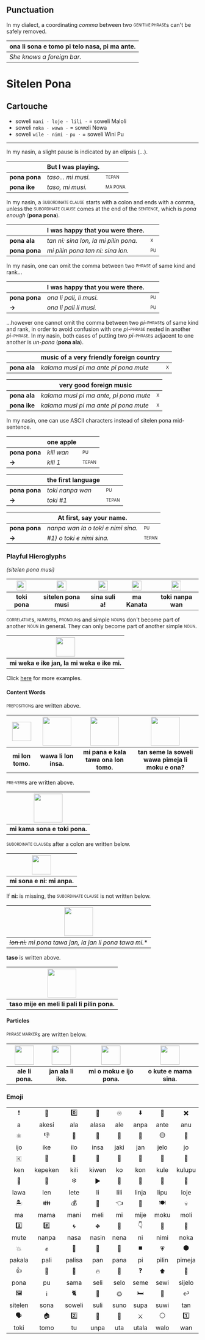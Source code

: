 ## Punctuation

In my dialect, a coordinating *comma* between two <sub><sup>GENITIVE PHRASE</sup></sub>s can't be safely removed.

| ona li sona e tomo pi telo nasa, pi ma ante. |
|:-|
| *She knows a foreign bar.* |

# Sitelen Pona

## Cartouche

* soweli `mani · loje · lili ·` = soweli Maloli
* soweli `noka · wawa ·` = soweli Nowa
* soweli `wile · nimi ·` `pu ·` = soweli Wini Pu

<!-- poka wan: left; poka ante: right ??? -->
<!-- `nanpa tu wan lon poka wan` → `wan` -->

<!-- Piglet =  soweli Piki ? → soweli Mali = soweli mani lili -->
<!-- ona li kama lon poka jan. = He met someone. -->
<!-- mi pana e ona lon poka jan. = I made him meet someone. = I introduced him to someone. -->

<!-- I already did that. tenpo pini la mi kama a pali e ni. -->
<!-- open pi tenpo mute la - for the first time -->
<!-- pini pi tenpo mute la - for the last time -->


-----

In my nasin, a slight pause is indicated by an elipsis (...).

| | But I was playing. | |
|-|-|-|
| **pona pona** | *taso... mi musi.* | <sub><sup>TEPAN</sup></sub> |
| **pona ike**  | *taso, mi musi.*   | <sub><sup>MA PONA</sup></sub> |

In my nasin, a <sub><sup>SUBORDINATE CLAUSE</sup></sub> starts with a colon and ends with a comma, unless the <sub><sup>SUBORDINATE CLAUSE</sup></sub> comes at the end of the <sub><sup>SENTENCE</sup></sub>, which is *pona enough* (**pona pona**).

| | I was happy that you were there. | |
|-|-|-|
| **pona ala**  | *tan ni: sina lon, la mi pilin pona.* | <sub><sup>X</sup></sub> |
| **pona pona** | *mi pilin pona tan ni: sina lon.*     | <sub><sup>PU</sup></sub> |

In my nasin, one can omit the comma between two <sub><sup>PHRASE</sup></sub> of same kind and rank...

| | I was happy that you were there. | |
|-|-|-|
| **pona pona** | *ona li pali, li musi.* | <sub><sup>PU</sup></sub> |
| **→**         | *ona li pali li musi.*  | <sub><sup>PU</sup></sub> |

...however one cannot omit the comma between two *pi*-<sub><sup>PHRASE</sup></sub>s of same kind and rank, in order to avoid confusion with one *pi*-<sub><sup>PHRASE</sup></sub> nested in another *pi*-<sub><sup>PHRASE</sup></sub>. In my nasin, both cases of putting two *pi*-<sub><sup>PHRASE</sup></sub>s adjacent to one another is *un-pona* (**pona ala**).

| | music of a very friendly foreign country | |
|-|-|-|
| **pona ala**  | *kalama musi pi ma ante pi pona mute* | <sub><sup>X</sup></sub> |

| | very good foreign music | |
|-|-|-|
| **pona ala**  | *kalama musi pi ma ante, pi pona mute* | <sub><sup>X</sup></sub> |
| **pona ike**  | *kalama musi pi ma ante pi pona mute*  | <sub><sup>X</sup></sub> |

In my nasin, one can use ASCII characters instead of sitelen pona mid-sentence.

| | one apple | |
|-|-|-|
| **pona pona** | *kili wan* | <sub><sup>PU</sup></sub> |
| **→**         | *kili 1*   | <sub><sup>TEPAN</sup></sub> |

| | the first language | |
|-|-|-|
| **pona pona** | *toki nanpa wan* | <sub><sup>PU</sup></sub> |
| **→**         | *toki #1*        | <sub><sup>TEPAN</sup></sub> |

| | At first, say your name. | |
|-|-|-|
| **pona pona** | *nanpa wan la o toki e nimi sina.* | <sub><sup>PU</sup></sub> |
| **→**         | *#1) o toki e nimi sina.*          | <sub><sup>TEPAN</sup></sub> |

<!-- 
| tu tu → `4` → `2×2` | tu en tu sama tu tu → `2+2 = 2×2` |
|:-|:-|
| *four* | *two plus two equals four* |
 -->

### Playful Hieroglyphs
*(sitelen pona musi)*

| <img src="musi/pona/toki-pona.png" height="25"> |  <img src="musi/pona/sitelen-pona-musi.png" height="25"> | <img src="musi/pona/sina-suli-a.png" height="25"> | <img src="musi/pona/ma-kanata.png" height="25"> | <img src="musi/pona/toki-nanpa-wan.png" height="25"> |
|:--:|:--:|:--:|:--:|:--:|
| **toki pona** | **sitelen pona musi** | **sina suli a!** | **ma Kanata** | **toki nanpa wan** |

<sub><sup>CORRELATIVE</sup></sub>s, <sub><sup>NUMBER</sup></sub>s, <sub><sup>PRONOUN</sup></sub>s and simple <sub><sup>NOUN</sup></sub>s don't become part of another <sub><sup>NOUN</sup></sub> in general. They can only become part of another simple <sub><sup>NOUN</sup></sub>.

| <img src="musi/pona/mi-weka-e-ike-jan-la-mi-weka-e-ike-mi.png" height="50"> |
|:--:| 
| **mi weka e ike jan, la mi weka e ike mi.** |

Click [here](musi/sitelen-pona-musi.md) for more examples.

#### Content Words

<sub><sup>PREPOSITION</sup></sub>s are written above.

| <img src="musi/pona/mi-lon-tomo.png" height="50"> | <img src="musi/pona/wawa-li-lon-insa.png" height="75"> | <img src="musi/pona/mi-pana-e-kala-tawa-ona-lon-tomo.png" height="75"> | <img src="musi/pona/tan-seme-la-soweli-wawa-pimeja-li-moku-e-ona.png" height="75"> |
|:--:|:--:|:--:|:--:| 
| **mi lon tomo.** | **wawa li lon insa.** | **mi pana e kala tawa ona lon tomo.** | **tan seme la soweli wawa pimeja li moku e ona?** |

<sub><sup>PRE-VERB</sup></sub>s are written above.

| <img src="musi/pona/mi-kama-sona-e-toki-pona.png" height="75"> |
|:--:| 
| **mi kama sona e toki pona.** |

<sub><sup>SUBORDINATE CLAUSE</sup></sub>s after a colon are written below.

| <img src="musi/pona/mi-sona-e-ni-mi-anpa.png" height="50"> |
|:--:| 
| **mi sona e ni: mi anpa.** |

If **ni:** is missing, the <sub><sup>SUBORDINATE CLAUSE</sup></sub> is not written below.

| <img src="musi/pona/mi-pona-tawa-jan-la-jan-li-pona-tawa-mi.png" height="75"> |
|:--:| 
| *~~lon ni:~~ mi pona tawa jan, la jan li pona tawa mi.** |

**taso** is written above.

| <img src="musi/pona/taso-mije-en-meli-li-pali-li-pilin-pona.png" height="75"> |
|:--:| 
| **taso mije en meli li pali li pilin pona.** |

#### Particles

<sub><sup>PHRASE MARKER</sup></sub>s are written below.

| <img src="musi/pona/ale-li-pona.png" height="50"> | <img src="musi/pona/jan-ala-li-ike.png" height="50"> | <img src="musi/pona/mi-o-moku-e-ijo-pona.png" height="50"> | <img src="musi/pona/o-kute-e-mama-sina.png" height="50"> |
|:--:|:--:|:--:|:--:|
| **ale li pona.** | **jan ala li ike.** | **mi o moku e ijo pona.** | **o kute e mama sina.** |

### Emoji

| | | | | | | | | | | | |
|:-:|:-:|:-:|:-:|:-:|:-:|:-:|:-:|:-:|:-:|:-:|:-:|
| ❗ | 🐊 | 0️⃣  | 🏹 | ♾ | ⬇️ | 🔀 | ✖️ | ⏸️ | ⏩ | ➕ | 🛒 |
| a | akesi | ala | alasa | ale | anpa | ante | anu | awen | e | en | esun |
| ⚛️ | 👎 | 🔨 | 🎯  | 💩 | 👤 | 🟡 | 👜 | 🐟 | 🔉 | ⏮️ | 🌱 |
| ijo | ike | ilo | insa | jaki | jan | jelo | jo | kala | kalama | kama | kasi |
| 🇰 | 🔧 | 🍏 | 💎 | 🧹 | 💨 | 🌈 | 👥 | 👂 | ◀️ | 😴 | 🔵 |
| ken | kepeken | kili | kiwen | ko | kon | kule | kulupu | kute | la | lape | laso |
| 🗿 | 👗 | ❄️ | ▶️ | 👶 | 🧵 | 📄 | 🔴 | ↕️ | 🖐️ | 👁️ | 🕳️ |
| lawa | len | lete | li | lili | linja | lipu | loje | lon | luka | lukin | lupa |
| 🏝 | 👪 | 💰 | 👩 | 👈 | 👨 | 🍽 | 💀 | ⬅️ | 😹 | 🌜 | 🃏 |
| ma | mama | mani | meli | mi | mije | moku | moli | monsi | mu | mun | musi |
| 3️⃣ | #️⃣ | 🌀 | ⛖ | 🗻 | 👇 | 💬 | 🦶 | ⏺ | 💕️ | 👆 | 🔓 |
| mute | nanpa | nasa | nasin | nena | ni | nimi | noka | o | olin | ona | open |
| 💥 | ✊ | 📏 | 🍞 | 🎁 | ⏹️ | 💗 | ⚫ | ⏭ | 🦟 | ↔️ | 📦 |
| pakala | pali | palisa | pan | pana | pi | pilin | pimeja | pini | pipi | poka | poki |
| 👍 | 📖 | 🔁 | 🔥 | 🔲 | ❓ | ⬆️ | 🏃 | ⭕ | 🌟 | 👉 | ➡️ |
| pona | pu | sama | seli | selo | seme | sewi | sijelo | sike | sin | sina | sinpin |
| 🖼 | ℹ️ | 🐈 | 🧓 | 🌞️ | 🛏 | 🍭 | ↩️ | ⏪ | ↪️ | 💧 | 🕒 |
| sitelen | sona | soweli | suli | suno | supa | suwi | tan | taso | tawa | telo | tenpo |
| 🗣 | 🏠 | 2️⃣ | 💏 | 👄 | ⚔️ | ⚪ | 1️⃣ | 🐤 | ⚡ | ➖ | 🇼 |
| toki | tomo | tu | unpa | uta | utala | walo | wan | waso | wawa | weka | wile |
